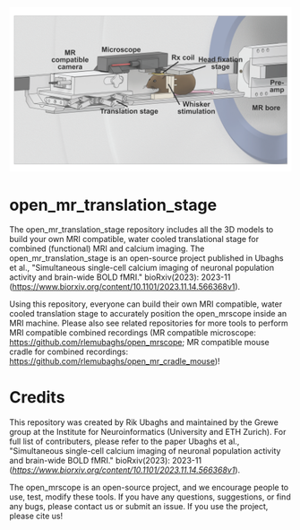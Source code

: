 ![alt text](https://github.com/rlemubaghs/open_translation_stage/blob/main/documentation/images/cradle_overview.png?raw=true)

# open_mr_translation_stage
The open_mr_translation_stage repository includes all the 3D models to build your own MRI compatible, water cooled translational stage for combined (functional) MRI and calcium imaging. The open_mr_translation_stage is an open-source project published in Ubaghs et al., "Simultaneous single-cell calcium imaging of neuronal population activity and brain-wide BOLD fMRI." bioRxiv(2023): 2023-11 (https://www.biorxiv.org/content/10.1101/2023.11.14.566368v1). 

Using this repository, everyone can build their own MRI compatible, water cooled translation stage to accurately position the open_mrscope inside an MRI machine. Please also see related repositories for more tools to perform MRI compatible combined recordings (MR compatible microscope: https://github.com/rlemubaghs/open_mrscope; MR compatible mouse cradle for combined recordings: https://github.com/rlemubaghs/open_mr_cradle_mouse)!

# Credits
This repository was created by Rik Ubaghs and maintained by the Grewe group at the Institute for Neuroinformatics (University and ETH Zurich). For full list of contributers, please refer to the paper Ubaghs et al., "Simultaneous single-cell calcium imaging of neuronal population activity and brain-wide BOLD fMRI." bioRxiv(2023): 2023-11 (_https://www.biorxiv.org/content/10.1101/2023.11.14.566368v1_).

The open_mrscope is an open-source project, and we encourage people to use, test, modify these tools. If you have any questions, suggestions, or find any bugs, please contact us or submit an issue. If you use the project, please cite us!
